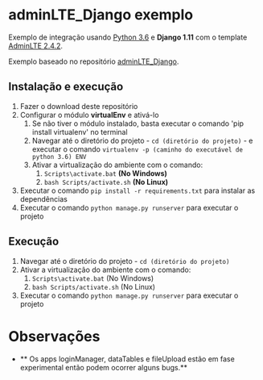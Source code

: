 # adminLTE_Django exemplo

Exemplo de integração usando [Python 3.6](https://www.python.org/downloads) e **Django 1.11** com o template [AdminLTE 2.4.2](https://github.com/almasaeed2010/AdminLTE).

Exemplo baseado no repositório [adminLTE_Django](https://github.com/drfrink/adminLTE_Django).


Instalação e execução
---------------------------
1. Fazer o download deste repositório
2. Configurar o módulo **virtualEnv** e ativá-lo
    1. Se não tiver o módulo instalado, basta executar o comando 'pip install virtualenv' no terminal
    2. Navegar até o diretório do projeto - `cd (diretório do projeto)` - e executar o comando `virtualenv -p (caminho do executável de python 3.6) ENV`
    3. Ativar a virtualização do ambiente com o comando:
        1. `Scripts\activate.bat` **(No Windows)**
        2. `bash Scripts/activate.sh` **(No Linux)**
3. Executar o comando `pip install -r requirements.txt` para instalar as dependências
4. Executar o comando `python manage.py runserver` para executar o projeto


Execução
---------------------------
1. Navegar até o diretório do projeto - `cd (diretório do projeto)`
2. Ativar a virtualização do ambiente com o comando:
   1. `Scripts\activate.bat` (No Windows)
   2. `bash Scripts/activate.sh` (No Linux)
3. Executar o comando `python manage.py runserver` para executar o projeto


Observações
============
* ** Os apps loginManager, dataTables e fileUpload estão em fase experimental então podem ocorrer alguns bugs.**
